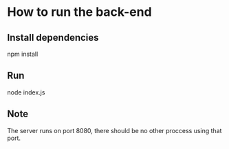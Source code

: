 # How to run the back-end

## Install dependencies

npm install

## Run

node index.js

## Note

The server runs on port 8080, there should be no other proccess using that port.
